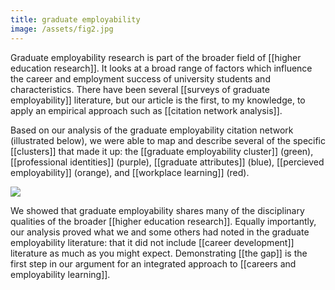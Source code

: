 ```yaml
---
title: graduate employability
image: /assets/fig2.jpg
--- 
```

Graduate employability research is part of the broader field of [[higher education research]]. It looks at a broad range of factors which influence the career and employment success of university students and characteristics. There have been several [[surveys of graduate employability]] literature, but our article is the first, to my knowledge, to apply an empirical approach such as [[citation network analysis]]. 

Based on our analysis of the graduate employability citation network (illustrated below), we were able to map and describe several of the specific [[clusters]] that made it up: the [[graduate employability cluster]] (green), [[professional identities]] (purple), [[graduate attributes]] (blue), [[percieved employability]] (orange), and [[workplace learning]] (red). 

![]({{page.image}})

We showed that graduate employability shares many of the disciplinary qualities of the broader [[higher education research]]. Equally importantly, our analysis proved what we and some others had noted in the graduate employability literature: that it did not include [[career development]] literature as much as you might expect. Demonstrating [[the gap]] is the first step in our argument for an integrated approach to [[careers and employability learning]]. 